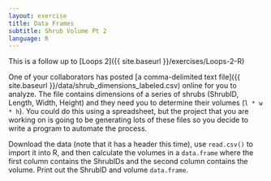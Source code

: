 ```yaml
---
layout: exercise
title: Data Frames
subtitle: Shrub Volume Pt 2
language: R
---
```


This is a follow up to [Loops 2]({{ site.baseurl }}/exercises/Loops-2-R)

One of your collaborators has posted [a comma-delimited text
file]({{ site.baseurl }}/data/shrub_dimensions_labeled.csv)
online for you to analyze. The file contains dimensions of a series of
shrubs (ShrubID, Length, Width, Height) and they need you to determine
their volumes (`l * w * h`). You could do this using a spreadsheet, but the 
project that you are working on is going to be generating lots of these files so
you decide to write a program to automate the process.

Download the data (note that it has a header this time), use `read.csv()` to
import it into R, and then calculate the volumes in a `data.frame` where the first 
column contains the ShrubIDs and the second column contains the volume. Print out the ShrubID and volume `data.frame`.

